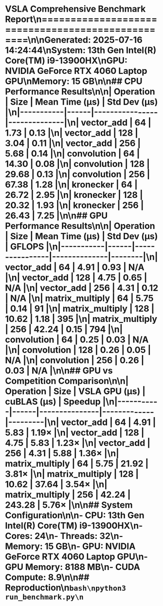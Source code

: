 # VSLA Comprehensive Benchmark Report\n==================================================\n\n**Generated**: 2025-07-16 14:24:44\n**System**: 13th Gen Intel(R) Core(TM) i9-13900HX\n**GPU**: NVIDIA GeForce RTX 4060 Laptop GPU\n**Memory**: 15 GB\n\n## CPU Performance Results\n\n| Operation | Size | Mean Time (μs) | Std Dev (μs) |\n|-----------|------|----------------|--------------|\n| vector_add | 64 | 1.73 | 0.13 |\n| vector_add | 128 | 3.04 | 0.11 |\n| vector_add | 256 | 5.68 | 0.14 |\n| convolution | 64 | 14.30 | 0.08 |\n| convolution | 128 | 29.68 | 0.13 |\n| convolution | 256 | 67.38 | 1.28 |\n| kronecker | 64 | 26.72 | 2.95 |\n| kronecker | 128 | 20.32 | 1.93 |\n| kronecker | 256 | 26.43 | 7.25 |\n\n## GPU Performance Results\n\n| Operation | Size | Mean Time (μs) | Std Dev (μs) | GFLOPS |\n|-----------|------|----------------|--------------|--------|\n| vector_add | 64 | 4.91 | 0.93 | N/A |\n| vector_add | 128 | 4.75 | 0.65 | N/A |\n| vector_add | 256 | 4.31 | 0.12 | N/A |\n| matrix_multiply | 64 | 5.75 | 0.14 | 91 |\n| matrix_multiply | 128 | 10.62 | 1.18 | 395 |\n| matrix_multiply | 256 | 42.24 | 0.15 | 794 |\n| convolution | 64 | 0.25 | 0.03 | N/A |\n| convolution | 128 | 0.26 | 0.05 | N/A |\n| convolution | 256 | 0.26 | 0.03 | N/A |\n\n## GPU vs Competition Comparison\n\n| Operation | Size | VSLA GPU (μs) | cuBLAS (μs) | Speedup |\n|-----------|------|---------------|-------------|---------|\n| vector_add | 64 | 4.91 | 5.83 | 1.19× |\n| vector_add | 128 | 4.75 | 5.83 | 1.23× |\n| vector_add | 256 | 4.31 | 5.88 | 1.36× |\n| matrix_multiply | 64 | 5.75 | 21.92 | 3.81× |\n| matrix_multiply | 128 | 10.62 | 37.64 | 3.54× |\n| matrix_multiply | 256 | 42.24 | 243.28 | 5.76× |\n\n## System Configuration\n\n- **CPU**: 13th Gen Intel(R) Core(TM) i9-13900HX\n- **Cores**: 24\n- **Threads**: 32\n- **Memory**: 15 GB\n- **GPU**: NVIDIA GeForce RTX 4060 Laptop GPU\n- **GPU Memory**: 8188 MB\n- **CUDA Compute**: 8.9\n\n## Reproduction\n```bash\npython3 run_benchmark.py\n```